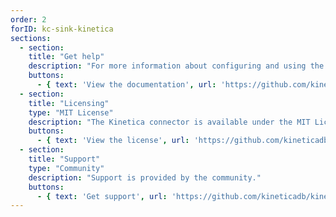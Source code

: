 ```yaml
---
order: 2
forID: kc-sink-kinetica
sections:
  - section:
    title: "Get help"
    description: "For more information about configuring and using the connector, see the documentation."
    buttons:
      - { text: 'View the documentation', url: 'https://github.com/kineticadb/kinetica-connector-kafka' }
  - section:
    title: "Licensing"
    type: "MIT License"
    description: "The Kinetica connector is available under the MIT License license."
    buttons:
      - { text: 'View the license', url: 'https://github.com/kineticadb/kinetica-connector-kafka/blob/master/LICENSE' }
  - section:
    title: "Support"
    type: "Community"
    description: "Support is provided by the community."
    buttons:
      - { text: 'Get support', url: 'https://github.com/kineticadb/kinetica-connector-kafka/issues' }
---
```

